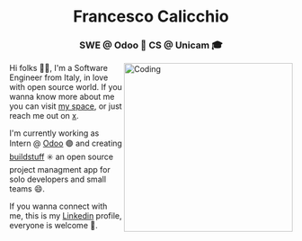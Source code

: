 <h1 align="center">Francesco Calicchio</h1>
<h3 align="center">SWE @ Odoo 👾 CS @ Unicam 🎓</h3>
<img align="right" alt="Coding" height="300" src="https://media4.giphy.com/media/3o6fJ5z2bgCLBshZUA/giphy.gif">


Hi folks 🧙‍♂️, 
I'm a Software Engineer from Italy, in love with open source world. If you wanna know
more about me you can visit <a href="https://fres.space" target="_blank">my space</a>,
or just reach me out on <a href="https://x.com/shelovesfres" target="_blank">x</a>. 

I'm currently working as Intern @ <a href="https://odoo.com" target="_blank">Odoo</a> 🟣
and creating <a href="https://github.com/fres-sudo/buildstuff" target="_blank">buildstuff</a> ✳️
an open source project managment app for solo developers and small teams 😄.

If you wanna connect with me, this is my <a href="https://www.linkedin.com/in/francesco-calicchio/" target="_blank">Linkedin</a> profile,
everyone is welcome 🤠. 
